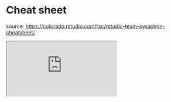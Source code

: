 # Cheat sheet


source: https://colorado.rstudio.com/rsc/rstudio-team-sysadmin-cheatsheet/

<div class="resp-container-learnr">
  <iframe 
    src="https://colorado.rstudio.com/rsc/rstudio-team-sysadmin-cheatsheet/" 
    class="resp-iframe-learnr" 
    gesture="media"  allowfullscreen>
  </iframe>
</div>


